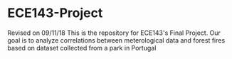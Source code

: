 # ECE143-Project

Revised on 09/11/18
This is the repository for ECE143's Final Project. Our goal is to analyze correlations between meterological data and forest fires based on dataset collected from a park in Portugal
